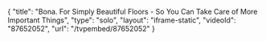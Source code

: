 {
    "title": "Bona. For Simply Beautiful Floors - So You Can Take Care of More Important Things",
    "type": "solo",
    "layout": "iframe-static",
    "videoId": "87652052",
    "url": "\/tvpembed\/87652052"
}